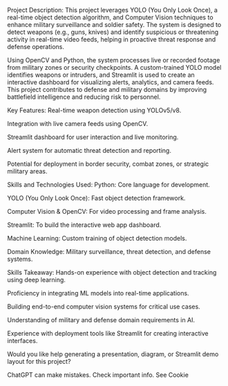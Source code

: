 Project Description:
This project leverages YOLO (You Only Look Once), a real-time object detection algorithm, and Computer Vision techniques to enhance military surveillance and soldier safety. The system is designed to detect weapons (e.g., guns, knives) and identify suspicious or threatening activity in real-time video feeds, helping in proactive threat response and defense operations.

Using OpenCV and Python, the system processes live or recorded footage from military zones or security checkpoints. A custom-trained YOLO model identifies weapons or intruders, and Streamlit is used to create an interactive dashboard for visualizing alerts, analytics, and camera feeds. This project contributes to defense and military domains by improving battlefield intelligence and reducing risk to personnel.

Key Features:
Real-time weapon detection using YOLOv5/v8.

Integration with live camera feeds using OpenCV.

Streamlit dashboard for user interaction and live monitoring.

Alert system for automatic threat detection and reporting.

Potential for deployment in border security, combat zones, or strategic military areas.

Skills and Technologies Used:
Python: Core language for development.

YOLO (You Only Look Once): Fast object detection framework.

Computer Vision & OpenCV: For video processing and frame analysis.

Streamlit: To build the interactive web app dashboard.

Machine Learning: Custom training of object detection models.

Domain Knowledge: Military surveillance, threat detection, and defense systems.

Skills Takeaway:
Hands-on experience with object detection and tracking using deep learning.

Proficiency in integrating ML models into real-time applications.

Building end-to-end computer vision systems for critical use cases.

Understanding of military and defense domain requirements in AI.

Experience with deployment tools like Streamlit for creating interactive interfaces.

Would you like help generating a presentation, diagram, or Streamlit demo layout for this project?








ChatGPT can make mistakes. Check important info. See Cookie
